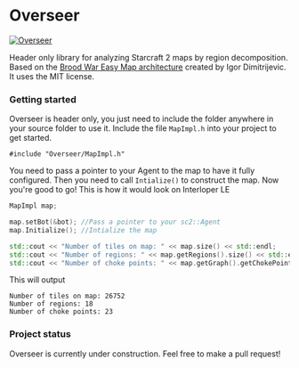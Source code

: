 Overseer
===============

[![Overseer](http://images.ctrustnetwork.com/static_pages/gaming/starcraft/unit_images_white/starcraft.2.overseer.png)](#features)

Header only library for analyzing Starcraft 2 maps by region decomposition. Based on the [Brood War Easy Map architecture](http://bwem.sourceforge.net/) created by Igor Dimitrijevic. It uses the MIT license.

### Getting started

Overseer is header only, you just need to include the folder anywhere in your source folder to use it.
Include the file `MapImpl.h` into your project to get started.

`#include "Overseer/MapImpl.h"`

You need to pass a pointer to your Agent to the map to have it fully configured. Then you need to call `Intialize()` to construct the map.
Now you're good to go! This is how it would look on Interloper LE

```c++
MapImpl map;

map.setBot(&bot); //Pass a pointer to your sc2::Agent
map.Initialize(); //Intialize the map

std::cout << "Number of tiles on map: " << map.size() << std::endl;
std::cout << "Number of regions: " << map.getRegions().size() << std::endl;
std::cout << "Number of choke points: " << map.getGraph().getChokePoints().size() << std::endl;
```

This will output

```
Number of tiles on map: 26752
Number of regions: 18
Number of choke points: 23
```

### Project status

Overseer is currently under construction. Feel free to make a pull request!